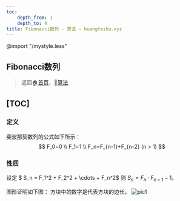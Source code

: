 ```yaml
---
toc:
    depth_from: 1
    depth_to: 4
title: Fibonacci数列 - 算法 - huangfeihu.xyz
---
```

@import "/mystyle.less"

## Fibonacci数列
> 返回:house:[首页](../../index.html)，:rocket:[算法](../index.html)

[TOC]
---

### 定义
斐波那契数列的公式如下所示：
$$
F_0=0 \\ 
F_1=1 \\
F_n=F_{n-1}+F_{n-2}  (n > 1)
$$

### 性质

设定 $ S_n = F_1^2 + F_2^2 + \cdots + F_n^2$
则 $S_n = F_n \cdot F_{n + 1} -1$。

图形证明如下图：
方块中的数字是代表方块的边长。
![pic1](https://cdn.dianhsu.top/img/20210611194644.png)